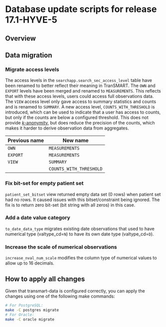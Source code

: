 Database update scripts for release 17.1-HYVE-5
========================================

Overview
--------

## Data migration

### Migrate access levels

The access levels in the `searchapp.search_sec_access_level` table have been renamed
to better reflect their meaning in TranSMART.
The `OWN` and `EXPORT` levels have been merged and renamed to `MEASUREMENTS`. This
reflects that with these access levels, users could access full observations data.
The `VIEW` access level only gave access to summary statistics and counts and is renamed
to `SUMMARY`.
A new access level, `COUNTS_WITH_THRESHOLD` is introduced, which can be used to indicate
that a user has access to counts, but only if the counts are below a configured threshold.
This does not provide [_k_-anonymity], but does reduce the precision of the counts,
which makes it harder to derive observation data from aggregates.

| Previous name | New name                |
| ------------- | ----------------------- |
| `OWN`         | `MEASUREMENTS`          |
| `EXPORT`      | `MEASUREMENTS`          |
| `VIEW`        | `SUMMARY`               |
|               | `COUNTS_WITH_THRESHOLD` |

### Fix bit-set for empty patient set

`patient_set_bitset` view returned empty data set (0 rows) when patient set had no rows.
It caused issues with this bitset/constraint being ignored.
The fix is to return zero bit-set (bit string with all zeros) in this case.

### Add a date value category

`to_date_data_type` migrates existing date observations that used to have numerical type (valtype_cd=`N`) to have its own date type (valtype_cd=`D`).

### Increase the scale of numerical observations

`increase_nval_num_scale` modifies the column type of numerical values to allow
up to 16 decimals.


## How to apply all changes

Given that transmart-data is configured correctly, you can apply the changes using one of the following make commands:

```bash
# For PostgreSQL:
make -C postgres migrate
# For Oracle:
make -C oracle migrate
```      

[_k_-anonymity]: https://en.wikipedia.org/wiki/K-anonymity
